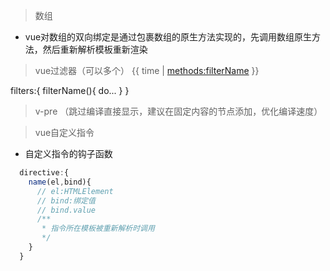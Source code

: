 > 数组
+ vue对数组的双向绑定是通过包裹数组的原生方法实现的，先调用数组原生方法，然后重新解析模板重新渲染


> vue过滤器（可以多个）
{{ time | <methods:filterName> }}

filters:{
  filterName(){
    do...
  }
}


> v-pre （跳过编译直接显示，建议在固定内容的节点添加，优化编译速度）


> vue自定义指令
+ 自定义指令的钩子函数
```js
  directive:{
    name(el,bind){
      // el:HTMLElement
      // bind:绑定值
      // bind.value
      /**
       * 指令所在模板被重新解析时调用
       */
    }
  }
```
